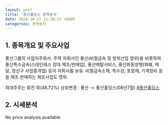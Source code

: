 ```yaml
---
layout: post
title: '풍산홀딩스 종목분석'
date: 2024-10-27 21:20:23 +0900
categories: 종목분석
---
```


## 1. 종목개요 및 주요사업

풍산그룹의 사업지주회사. 주력 자회사인 풍산(비철금속 및 방위산업 영위)을 비롯하여 풍산특수금속(스테인레스 강대 제조/판매업), 풍산메탈서비스, 풍산화동양행(화폐, 메달, 장신구 사업중개업) 등의 자회사를 보유. 비철금속소재, 특수강, 포장재, 기계장비 등을 제조 판매하는 제조사업도 영위. 

최대주주는 류진 외(48.72%) 상호변경 : 풍산 -> 풍산홀딩스(08년7월)
[#풍산홀딩스](#)

## 2. 시세분석

No price analysis available
